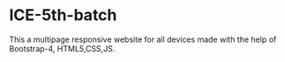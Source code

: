 # ICE-5th-batch
This a multipage responsive website for all devices made with the help of Bootstrap-4, HTML5,CSS,JS.
